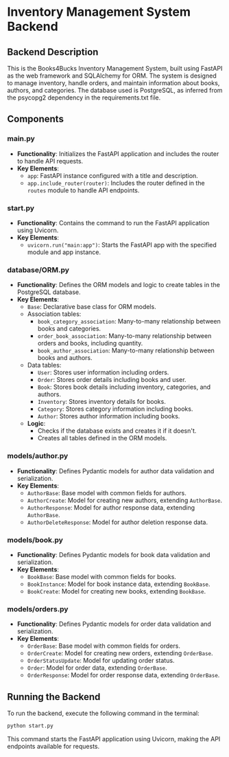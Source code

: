 # Inventory Management System Backend

## Backend Description

This is the Books4Bucks Inventory Management System, built using FastAPI as the web framework and SQLAlchemy for ORM. The system is designed to manage inventory, handle orders, and maintain information about books, authors, and categories. The database used is PostgreSQL, as inferred from the psycopg2 dependency in the requirements.txt file.

## Components

### main.py

- **Functionality**: Initializes the FastAPI application and includes the router to handle API requests.
- **Key Elements**:
  - `app`: FastAPI instance configured with a title and description.
  - `app.include_router(router)`: Includes the router defined in the `routes` module to handle API endpoints.

### start.py

- **Functionality**: Contains the command to run the FastAPI application using Uvicorn.
- **Key Elements**:
  - `uvicorn.run("main:app")`: Starts the FastAPI app with the specified module and app instance.

### database/ORM.py

- **Functionality**: Defines the ORM models and logic to create tables in the PostgreSQL database.
- **Key Elements**:
  - `Base`: Declarative base class for ORM models.
  - Association tables:
    - `book_category_association`: Many-to-many relationship between books and categories.
    - `order_book_association`: Many-to-many relationship between orders and books, including quantity.
    - `book_author_association`: Many-to-many relationship between books and authors.
  - Data tables:
    - `User`: Stores user information including orders.
    - `Order`: Stores order details including books and user.
    - `Book`: Stores book details including inventory, categories, and authors.
    - `Inventory`: Stores inventory details for books.
    - `Category`: Stores category information including books.
    - `Author`: Stores author information including books.
  - **Logic**:
    - Checks if the database exists and creates it if it doesn't.
    - Creates all tables defined in the ORM models.

### models/author.py

- **Functionality**: Defines Pydantic models for author data validation and serialization.
- **Key Elements**:
  - `AuthorBase`: Base model with common fields for authors.
  - `AuthorCreate`: Model for creating new authors, extending `AuthorBase`.
  - `AuthorResponse`: Model for author response data, extending `AuthorBase`.
  - `AuthorDeleteResponse`: Model for author deletion response data.

### models/book.py

- **Functionality**: Defines Pydantic models for book data validation and serialization.
- **Key Elements**:
  - `BookBase`: Base model with common fields for books.
  - `BookInstance`: Model for book instance data, extending `BookBase`.
  - `BookCreate`: Model for creating new books, extending `BookBase`.

### models/orders.py

- **Functionality**: Defines Pydantic models for order data validation and serialization.
- **Key Elements**:
  - `OrderBase`: Base model with common fields for orders.
  - `OrderCreate`: Model for creating new orders, extending `OrderBase`.
  - `OrderStatusUpdate`: Model for updating order status.
  - `Order`: Model for order data, extending `OrderBase`.
  - `OrderResponse`: Model for order response data, extending `OrderBase`.

## Running the Backend

To run the backend, execute the following command in the terminal:

```bash
python start.py
```

This command starts the FastAPI application using Uvicorn, making the API endpoints available for requests.
